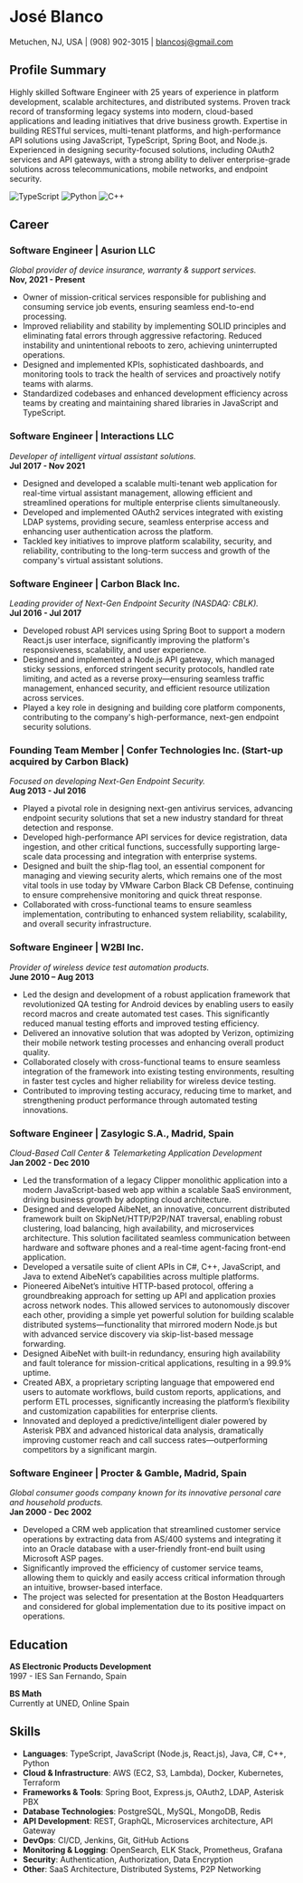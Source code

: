 # José Blanco  
Metuchen, NJ, USA | (908) 902-3015 | blancosj@gmail.com

## Profile Summary
Highly skilled Software Engineer with 25 years of experience in platform development, scalable architectures, and distributed systems. Proven track record of transforming legacy systems into modern, cloud-based applications and leading initiatives that drive business growth. Expertise in building RESTful services, multi-tenant platforms, and high-performance API solutions using JavaScript, TypeScript, Spring Boot, and Node.js. Experienced in designing security-focused solutions, including OAuth2 services and API gateways, with a strong ability to deliver enterprise-grade solutions across telecommunications, mobile networks, and endpoint security.

![TypeScript](https://img.shields.io/badge/typescript-%23007ACC.svg?style=for-the-badge&logo=typescript&logoColor=white)
![Python](https://img.shields.io/badge/python-3670A0?style=for-the-badge&logo=python&logoColor=ffdd54)
![C++](https://img.shields.io/badge/c++-%2300599C.svg?style=for-the-badge&logo=c%2B%2B&logoColor=white)

## Career

### Software Engineer | Asurion LLC  
*Global provider of device insurance, warranty & support services.*  
**Nov, 2021 - Present**  
- Owner of mission-critical services responsible for publishing and consuming service job events, ensuring seamless end-to-end processing.  
- Improved reliability and stability by implementing SOLID principles and eliminating fatal errors through aggressive refactoring. Reduced instability and unintentional reboots to zero, achieving uninterrupted operations.  
- Designed and implemented KPIs, sophisticated dashboards, and monitoring tools to track the health of services and proactively notify teams with alarms.  
- Standardized codebases and enhanced development efficiency across teams by creating and maintaining shared libraries in JavaScript and TypeScript.  

### Software Engineer | Interactions LLC  
*Developer of intelligent virtual assistant solutions.*  
**Jul 2017 - Nov 2021**  
- Designed and developed a scalable multi-tenant web application for real-time virtual assistant management, allowing efficient and streamlined operations for multiple enterprise clients simultaneously.  
- Developed and implemented OAuth2 services integrated with existing LDAP systems, providing secure, seamless enterprise access and enhancing user authentication across the platform.  
- Tackled key initiatives to improve platform scalability, security, and reliability, contributing to the long-term success and growth of the company's virtual assistant solutions.  

### Software Engineer | Carbon Black Inc.  
*Leading provider of Next-Gen Endpoint Security (NASDAQ: CBLK).*  
**Jul 2016 - Jul 2017**  
- Developed robust API services using Spring Boot to support a modern React.js user interface, significantly improving the platform's responsiveness, scalability, and user experience.  
- Designed and implemented a Node.js API gateway, which managed sticky sessions, enforced stringent security protocols, handled rate limiting, and acted as a reverse proxy—ensuring seamless traffic management, enhanced security, and efficient resource utilization across services.  
- Played a key role in designing and building core platform components, contributing to the company's high-performance, next-gen endpoint security solutions.  

### Founding Team Member | Confer Technologies Inc. (Start-up acquired by Carbon Black)  
*Focused on developing Next-Gen Endpoint Security.*  
**Aug 2013 - Jul 2016**  
- Played a pivotal role in designing next-gen antivirus services, advancing endpoint security solutions that set a new industry standard for threat detection and response.  
- Developed high-performance API services for device registration, data ingestion, and other critical functions, successfully supporting large-scale data processing and integration with enterprise systems.  
- Designed and built the ship-flag tool, an essential component for managing and viewing security alerts, which remains one of the most vital tools in use today by VMware Carbon Black CB Defense, continuing to ensure comprehensive monitoring and quick threat response.  
- Collaborated with cross-functional teams to ensure seamless implementation, contributing to enhanced system reliability, scalability, and overall security infrastructure.  

### Software Engineer | W2BI Inc.  
*Provider of wireless device test automation products.*  
**June 2010 – Aug 2013**  
- Led the design and development of a robust application framework that revolutionized QA testing for Android devices by enabling users to easily record macros and create automated test cases. This significantly reduced manual testing efforts and improved testing efficiency.  
- Delivered an innovative solution that was adopted by Verizon, optimizing their mobile network testing processes and enhancing overall product quality.  
- Collaborated closely with cross-functional teams to ensure seamless integration of the framework into existing testing environments, resulting in faster test cycles and higher reliability for wireless device testing.  
- Contributed to improving testing accuracy, reducing time to market, and strengthening product performance through automated testing innovations.  

### Software Engineer | Zasylogic S.A., Madrid, Spain  
*Cloud-Based Call Center & Telemarketing Application Development*  
**Jan 2002 - Dec 2010**  
- Led the transformation of a legacy Clipper monolithic application into a modern JavaScript-based web app within a scalable SaaS environment, driving business growth by adopting cloud architecture.  
- Designed and developed AibeNet, an innovative, concurrent distributed framework built on SkipNet/HTTP/P2P/NAT traversal, enabling robust clustering, load balancing, high availability, and microservices architecture. This solution facilitated seamless communication between hardware and software phones and a real-time agent-facing front-end application.  
- Developed a versatile suite of client APIs in C#, C++, JavaScript, and Java to extend AibeNet’s capabilities across multiple platforms.  
- Pioneered AibeNet’s intuitive HTTP-based protocol, offering a groundbreaking approach for setting up API and application proxies across network nodes. This allowed services to autonomously discover each other, providing a simple yet powerful solution for building scalable distributed systems—functionality that mirrored modern Node.js but with advanced service discovery via skip-list-based message forwarding.  
- Designed AibeNet with built-in redundancy, ensuring high availability and fault tolerance for mission-critical applications, resulting in a 99.9% uptime.  
- Created ABX, a proprietary scripting language that empowered end users to automate workflows, build custom reports, applications, and perform ETL processes, significantly increasing the platform’s flexibility and customization capabilities for enterprise clients.  
- Innovated and deployed a predictive/intelligent dialer powered by Asterisk PBX and advanced historical data analysis, dramatically improving customer reach and call success rates—outperforming competitors by a significant margin.  

### Software Engineer | Procter & Gamble, Madrid, Spain  
*Global consumer goods company known for its innovative personal care and household products.*  
**Jan 2000 - Dec 2002**  
- Developed a CRM web application that streamlined customer service operations by extracting data from AS/400 systems and integrating it into an Oracle database with a user-friendly front-end built using Microsoft ASP pages.  
- Significantly improved the efficiency of customer service teams, allowing them to quickly and easily access critical information through an intuitive, browser-based interface.  
- The project was selected for presentation at the Boston Headquarters and considered for global implementation due to its positive impact on operations.  

## Education  
**AS Electronic Products Development**  
1997 - IES San Fernando, Spain  

**BS Math**  
Currently at UNED, Online Spain  

## Skills  
- **Languages**: TypeScript, JavaScript (Node.js, React.js), Java, C#, C++, Python  
- **Cloud & Infrastructure**: AWS (EC2, S3, Lambda), Docker, Kubernetes, Terraform  
- **Frameworks & Tools**: Spring Boot, Express.js, OAuth2, LDAP, Asterisk PBX  
- **Database Technologies**: PostgreSQL, MySQL, MongoDB, Redis  
- **API Development**: REST, GraphQL, Microservices architecture, API Gateway  
- **DevOps**: CI/CD, Jenkins, Git, GitHub Actions  
- **Monitoring & Logging**: OpenSearch, ELK Stack, Prometheus, Grafana  
- **Security**: Authentication, Authorization, Data Encryption  
- **Other**: SaaS Architecture, Distributed Systems, P2P Networking
